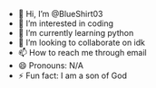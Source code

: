 - 👋 Hi, I’m @BlueShirt03
- 👀 I’m interested in coding
- 🌱 I’m currently learning python
- 💞️ I’m looking to collaborate on idk
- 📫 How to reach me through email
- 😄 Pronouns: N/A
- ⚡ Fun fact: I am a son of God

<!---
BlueShirt03/BlueShirt03 is a ✨ special ✨ repository because its `README.md` (this file) appears on your GitHub profile.
You can click the Preview link to take a look at your changes.
--->
